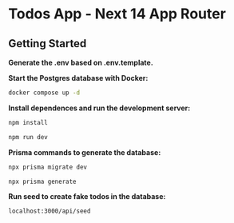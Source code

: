 # Todos App - Next 14 App Router

## Getting Started

**Generate the .env based on .env.template.**

**Start the Postgres database with Docker:**

```bash
docker compose up -d
```

**Install dependences and run the development server:**

```bash
npm install

npm run dev
```

**Prisma commands to generate the database:**

```bash
npx prisma migrate dev

npx prisma generate
```

**Run seed to create fake todos in the database:**

```bash
localhost:3000/api/seed
```
